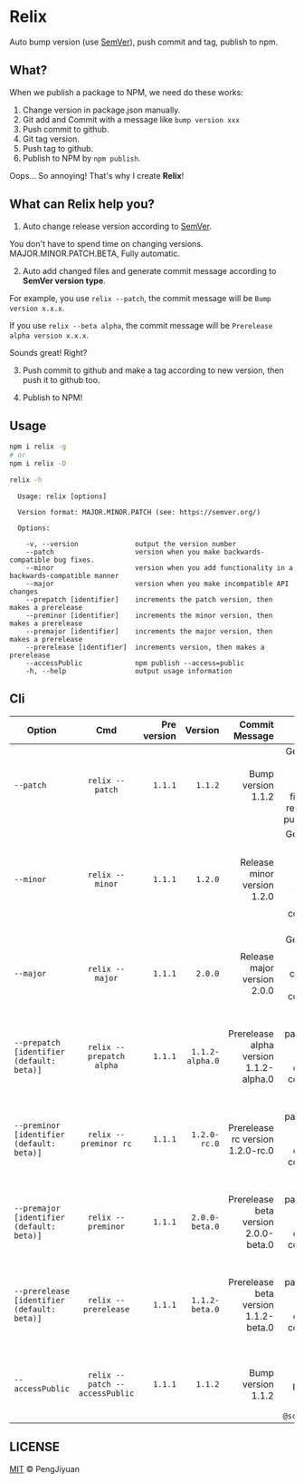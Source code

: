 # Relix
Auto bump version (use [SemVer](https://semver.org/)), push commit and tag, publish to npm.

## What?

When we publish a package to NPM, we need do these works:

1. Change version in package.json manually.
2. Git add and Commit with a message like `bump version xxx`
3. Push commit to github.
4. Git tag version.
5. Push tag to github.
6. Publish to NPM by `npm publish`.

Oops... So annoying! That's why I create **Relix**!

## What can Relix help you?

1. Auto change release version according to [SemVer](https://semver.org/).

You don't have to spend time on changing versions. MAJOR.MINOR.PATCH.BETA, Fully automatic.

2. Auto add changed files and generate commit message according to **SemVer version type**.

For example, you use `relix --patch`, the commit message will be `Bump version x.x.x`.

If you use `relix --beta alpha`, the commit message will be `Prerelease alpha version x.x.x`.

Sounds great! Right?

3. Push commit to github and make a tag according to new version, then push it to github too.

4. Publish to NPM!

## Usage

```bash
npm i relix -g
# or
npm i relix -D
```

```bash
relix -h
```

```
  Usage: relix [options]

  Version format: MAJOR.MINOR.PATCH (see: https://semver.org/)

  Options:

    -v, --version              output the version number
    --patch                    version when you make backwards-compatible bug fixes.
    --minor                    version when you add functionality in a backwards-compatible manner
    --major                    version when you make incompatible API changes
    --prepatch [identifier]    increments the patch version, then makes a prerelease
    --preminor [identifier]    increments the minor version, then makes a prerelease
    --premajor [identifier]    increments the major version, then makes a prerelease
    --prerelease [identifier]  increments version, then makes a prerelease
    --accessPublic             npm publish --access=public
    -h, --help                 output usage information
```

## Cli

| Option |      Cmd      | Pre version | Version | Commit Message | Description |
|----------|:-------------:|------:|------:|------:|------:|
| `--patch` |  `relix --patch` | `1.1.1` | `1.1.2` | Bump version 1.1.2 | Generate a version when you make backwards-compatible bug fixes. Then do the rest tasks, commit, push, tag, publish... |
| `--minor` |  `relix --minor` | `1.1.1` | `1.2.0` | Release minor version 1.2.0 | Generate a version when you add functionality in a backwards-compatible manner. Then do the rest tasks, commit, push, tag, publish... |
| `--major` |  `relix --major` | `1.1.1` | `2.0.0` | Release major version 2.0.0 | Generate a version when you make incompatible API changes. Then do the rest tasks, commit, push, tag, publish... | 
| `--prepatch [identifier (default: beta)]` |  `relix --prepatch alpha` | `1.1.1` | `1.1.2-alpha.0` | Prerelease alpha version 1.1.2-alpha.0 | Increments the patch version, then makes a prerelease. Then do the rest tasks, commit, push, tag, publish... | 
| `--preminor [identifier (default: beta)]` |  `relix --preminor rc` | `1.1.1` | `1.2.0-rc.0` | Prerelease rc version 1.2.0-rc.0 | Increments the patch version, then makes a prerelease. Then do the rest tasks, commit, push, tag, publish... | 
| `--premajor [identifier (default: beta)]` |  `relix --preminor` | `1.1.1` | `2.0.0-beta.0` | Prerelease beta version 2.0.0-beta.0 | Increments the patch version, then makes a prerelease. Then do the rest tasks, commit, push, tag, publish... |
| `--prerelease [identifier (default: beta)]` |  `relix --prerelease` | `1.1.1` | `1.1.2-beta.0` | Prerelease beta version 1.1.2-beta.0 | Increments the patch version, then makes a prerelease. Then do the rest tasks, commit, push, tag, publish... |
| `--accessPublic` |  `relix --patch --accessPublic` | `1.1.1` | `1.1.2` | Bump version 1.1.2 | `npm publish --access=public`, When your npm package is under scope, use it. eg: `package name: @scope/packageName` |

## LICENSE

[MIT](./LICENSE) © PengJiyuan
